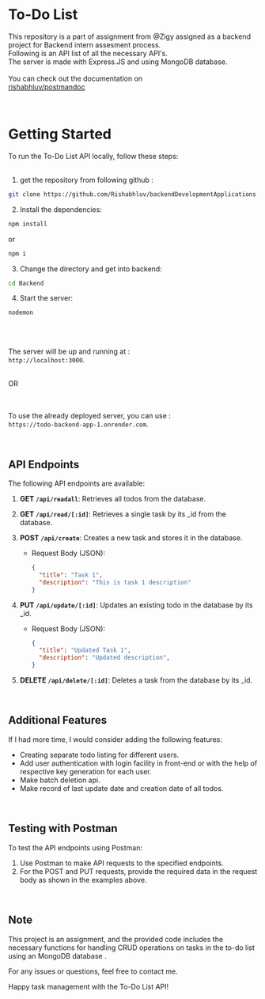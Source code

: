 
# To-Do List

This repository is a part of assignment from @Zigy assigned as a backend project for Backend intern assesment process.<br/>
Following is an API list of all the necessary API's.<br/>
The server is made with Express.JS and using MongoDB database.<br/>
<br/>
You can check out the documentation on <br/>
[rishabhluv/postmandoc](https://www.postman.com/spacecraft-astronomer-95031941/workspace/my-workspace/collection/29359776-d61ecde8-7e88-4086-8dd5-181522590cf4?action=share&creator=29359776)

<br/>

# Getting Started

To run the To-Do List API locally, follow these steps:
<br/>
<br/>

1. get the repository from following github :

```bash
git clone https://github.com/Rishabhluv/backendDevelopmentApplications
```

2. Install the dependencies:

```bash
npm install
```
or
```bash
npm i
```

3. Change the directory and get into backend:
   
```bash
cd Backend
```

4. Start the server:

```bash
nodemon 
```
<br/>
<br/>

The server will be up and running at :<br/> 
`http://localhost:3000`.


<br/>
OR
<br/>
<br/>
<br/>


To use the already deployed server, you can use :<br/>
`https://todo-backend-app-1.onrender.com`.

<br/>

## API Endpoints

The following API endpoints are available:

1. **GET `/api/readall`**: Retrieves all todos from the database.

2. **GET `/api/read/[:id]`**: Retrieves a single task by its _id from the database.

3. **POST `/api/create`**: Creates a new task and stores it in the database.
   - Request Body (JSON):
     ```json
     {
       "title": "Task 1",
       "description": "This is task 1 description"
     }
     ```

4. **PUT `/api/update/[:id]`**: Updates an existing todo in the database by its _id.
   - Request Body (JSON):
     ```json
     {
       "title": "Updated Task 1",
       "description": "Updated description",
     }
     ```

5. **DELETE `/api/delete/[:id]`**: Deletes a task from the database by its _id.

<br/>

## Additional Features

If I had more time, I would consider adding the following features:

- Creating separate todo listing for different users.
- Add user authentication with login facility in front-end or with the help of respective key generation for each user.
- Make batch deletion api.
- Make record of last update date and creation date of all todos.

<br/>

## Testing with Postman

To test the API endpoints using Postman:

1. Use Postman to make API requests to the specified endpoints.
2. For the POST and PUT requests, provide the required data in the request body as shown in the examples above.

<br/>

## Note

This project is an assignment, and the provided code includes the necessary functions for handling CRUD operations on tasks in the to-do list using an MongoDB database .

For any issues or questions, feel free to contact me.

Happy task management with the To-Do List API!